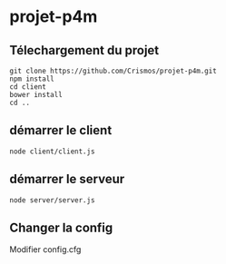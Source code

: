 # projet-p4m

## Télechargement du projet

```
git clone https://github.com/Crismos/projet-p4m.git
npm install
cd client
bower install
cd ..
```

## démarrer le client
```
node client/client.js
```
## démarrer le serveur
```
node server/server.js
```

## Changer la config

Modifier config.cfg


